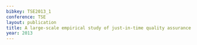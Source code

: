 ```yaml
---
bibkey: TSE2013_1
conference: TSE
layout: publication
title: A large-scale empirical study of just-in-time quality assurance (NEW)
year: 2013
---
```

